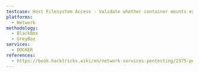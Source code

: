 ```yaml
---
testcase: Host Filesystem Access - Validate whether container mounts expose host filesystem and enable sensitive file access (e.g., /etc/shadow)
platforms: 
  - Network
methodology: 
  - BlackBox
  - GreyBox
services:
  - DOCKER
references:
  - https://book.hacktricks.wiki/en/network-services-pentesting/2375-pentesting-docker.html
---
```

